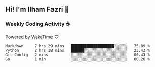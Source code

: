 ## Hi! I'm Ilham Fazri 👋

### Weekly Coding Activity ☕
Powered by [WakaTime](https://wakatime.com/) ♡
<!--START_SECTION:waka-->

```text
Markdown     7 hrs 29 mins   ███████████████████░░░░░░   75.89 %
Python       2 hrs 18 mins   ██████░░░░░░░░░░░░░░░░░░░   23.43 %
Git Config   2 mins          ░░░░░░░░░░░░░░░░░░░░░░░░░   00.43 %
Go           1 min           ░░░░░░░░░░░░░░░░░░░░░░░░░   00.26 %
```

<!--END_SECTION:waka-->
